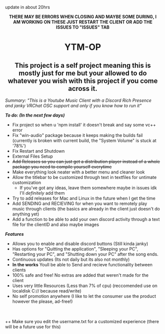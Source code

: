 update in about 20hrs

<center>
<b>THERE MAY BE ERRORS WHEN CLOSING AND MAYBE SOME DURING, I AM WORKING ON THESE JUST RESTART THE CLIENT OR ADD THE ISSUES TO "ISSUES" TAB</b>

# YTM-OP
## This project is a self project meaning this is mostly just for me but your allowed to do whatever you wish with this project if you come across it.</center>


*Summary: "This is a Youtube Music Client with a Discord Rich Presence and janky VRChat OSC support and only if you know how to run it"*

***To do: (In the next few days)***
- Fix project so when u 'npm install' it doesn't break and say some vc++ error
- Fix "win-audio" package because it keeps making the builds fail (currently is broken with current build, the "System Volume" is stuck at '78%')
- Fix Restart and Shutdown 
- External Files Setup
- <s>Add Releases so you can just get a distribution player instead of a whole package you need to compile yourself everytime</s>
- Make everything look neater with a better menu and cleaner look
- Allow the titlebar to be customized through text in textfiles for untimate customization
    - If you've got any ideas, leave them somewhere maybe in issues idk I'll *definitely* add them
- Try to add releases for Mac and Linux in the future when I get the time
- Add SENDING and RECIEVING for when you want to remotely play music through clients (the basics are already in the client just doesn't do anything yet)
- Add a function to be able to add your own discord activity through a text file for the clientID and also maybe images

***Features***
- Allows you to enable and disable discord buttons (Still kinda janky)
- Has options for "Quitting the application", "Sleeping your PC", "Restarting your PC", and "Shutting down your PC" after the song ends.
- Continuous updates (Its not daily but its also not monthly)
- **In the works** Youll be able to Send and recieve functionality between clients
- 100% safe and free! No extras are added that weren't made for the client
- Uses very little Resources (Less than 7% of cpu) (reccomended use on localdisk C:// because read/write)
- No self promotion anywhere (I like to let the consumer use the product however the please, ad-free!)

</center>
</br>
</br>
++ Make sure you edit the username.txt for a customized experience (there will be a future use for this)
